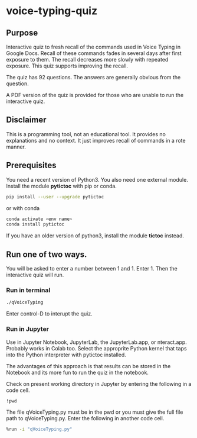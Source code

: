 # voice-typing-quiz

## Purpose
Interactive quiz to fresh recall of the commands used in Voice Typing in Google Docs.
Recall of these commands fades in several days after first exposure to them.
The recall decreases more slowly with repeated exposure.
This quiz supports improving the recall.

The quiz has 92 questions.
The answers are generally obvious from the question.

A PDF version of the quiz is provided for those who are unable to run the interactive quiz.

## Disclaimer
This is a programming tool, not an educational tool.
It provides no explanations and no context.
It just improves recall of commands in a rote manner.


## Prerequisites
You need a recent version of Python3.
You also need one external module.
Install the module **pytictoc** with pip or conda.

```bash
pip install --user --upgrade pytictoc
```

or with conda

```bash
conda activate <env name>
conda install pytictoc
```

If you have an older version of python3, install the module **tictoc** instead.

## Run one of two ways.

You will be asked to enter a number between 1 and 1. Enter 1.
Then the interactive quiz will run.

### Run in terminal

```bash
./qVoiceTyping
```

Enter control-D to interupt the quiz.

### Run in Jupyter
Use in Jupyter Notebook, JupyterLab, the JupyterLab.app, or nteract.app.
Probably works in Colab too.
Select the approprite Python kernel that taps into the Python interpreter with pytictoc installed.

The advantages of this approach is that results can be stored in the Notebook and its more fun to run the quiz in the notebook.

Check on present working directory in Jupyter by entering the following in a code cell.

```bash
!pwd
```

The file qVoiceTyping.py must be in the pwd or you must give the full file path to qVoiceTyping.py.
Enter the following in another code cell.

```bash
%run -i "qVoiceTyping.py"
```
